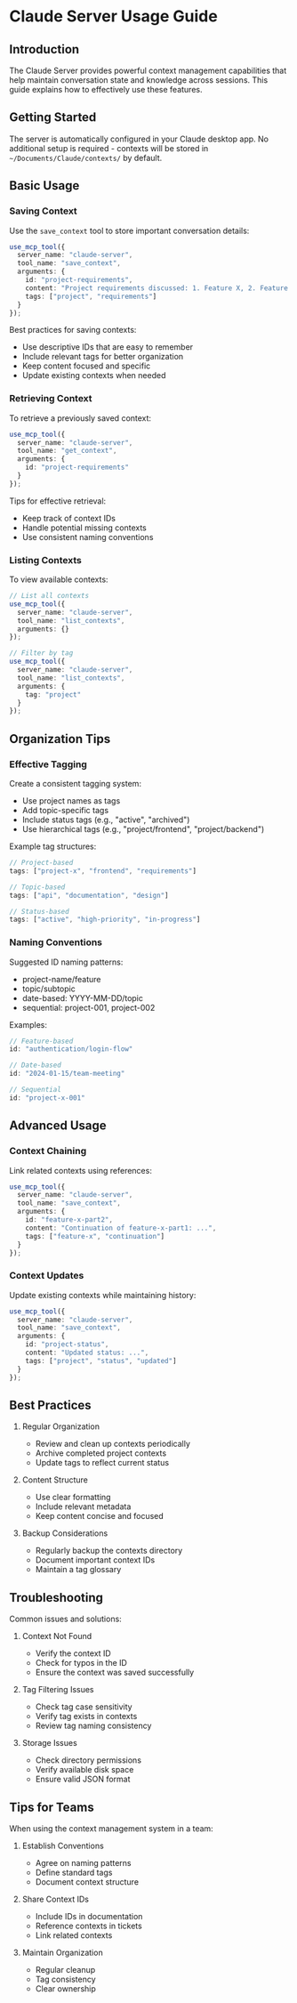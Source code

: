 # Claude Server Usage Guide

## Introduction

The Claude Server provides powerful context management capabilities that help maintain conversation state and knowledge across sessions. This guide explains how to effectively use these features.

## Getting Started

The server is automatically configured in your Claude desktop app. No additional setup is required - contexts will be stored in `~/Documents/Claude/contexts/` by default.

## Basic Usage

### Saving Context

Use the `save_context` tool to store important conversation details:

```typescript
use_mcp_tool({
  server_name: "claude-server",
  tool_name: "save_context",
  arguments: {
    id: "project-requirements",
    content: "Project requirements discussed: 1. Feature X, 2. Feature Y...",
    tags: ["project", "requirements"]
  }
});
```

Best practices for saving contexts:
- Use descriptive IDs that are easy to remember
- Include relevant tags for better organization
- Keep content focused and specific
- Update existing contexts when needed

### Retrieving Context

To retrieve a previously saved context:

```typescript
use_mcp_tool({
  server_name: "claude-server",
  tool_name: "get_context",
  arguments: {
    id: "project-requirements"
  }
});
```

Tips for effective retrieval:
- Keep track of context IDs
- Handle potential missing contexts
- Use consistent naming conventions

### Listing Contexts

To view available contexts:

```typescript
// List all contexts
use_mcp_tool({
  server_name: "claude-server",
  tool_name: "list_contexts",
  arguments: {}
});

// Filter by tag
use_mcp_tool({
  server_name: "claude-server",
  tool_name: "list_contexts",
  arguments: {
    tag: "project"
  }
});
```

## Organization Tips

### Effective Tagging

Create a consistent tagging system:
- Use project names as tags
- Add topic-specific tags
- Include status tags (e.g., "active", "archived")
- Use hierarchical tags (e.g., "project/frontend", "project/backend")

Example tag structures:
```typescript
// Project-based
tags: ["project-x", "frontend", "requirements"]

// Topic-based
tags: ["api", "documentation", "design"]

// Status-based
tags: ["active", "high-priority", "in-progress"]
```

### Naming Conventions

Suggested ID naming patterns:
- project-name/feature
- topic/subtopic
- date-based: YYYY-MM-DD/topic
- sequential: project-001, project-002

Examples:
```typescript
// Feature-based
id: "authentication/login-flow"

// Date-based
id: "2024-01-15/team-meeting"

// Sequential
id: "project-x-001"
```

## Advanced Usage

### Context Chaining

Link related contexts using references:
```typescript
use_mcp_tool({
  server_name: "claude-server",
  tool_name: "save_context",
  arguments: {
    id: "feature-x-part2",
    content: "Continuation of feature-x-part1: ...",
    tags: ["feature-x", "continuation"]
  }
});
```

### Context Updates

Update existing contexts while maintaining history:
```typescript
use_mcp_tool({
  server_name: "claude-server",
  tool_name: "save_context",
  arguments: {
    id: "project-status",
    content: "Updated status: ...",
    tags: ["project", "status", "updated"]
  }
});
```

## Best Practices

1. Regular Organization
   - Review and clean up contexts periodically
   - Archive completed project contexts
   - Update tags to reflect current status

2. Content Structure
   - Use clear formatting
   - Include relevant metadata
   - Keep content concise and focused

3. Backup Considerations
   - Regularly backup the contexts directory
   - Document important context IDs
   - Maintain a tag glossary

## Troubleshooting

Common issues and solutions:

1. Context Not Found
   - Verify the context ID
   - Check for typos in the ID
   - Ensure the context was saved successfully

2. Tag Filtering Issues
   - Check tag case sensitivity
   - Verify tag exists in contexts
   - Review tag naming consistency

3. Storage Issues
   - Check directory permissions
   - Verify available disk space
   - Ensure valid JSON format

## Tips for Teams

When using the context management system in a team:

1. Establish Conventions
   - Agree on naming patterns
   - Define standard tags
   - Document context structure

2. Share Context IDs
   - Include IDs in documentation
   - Reference contexts in tickets
   - Link related contexts

3. Maintain Organization
   - Regular cleanup
   - Tag consistency
   - Clear ownership

